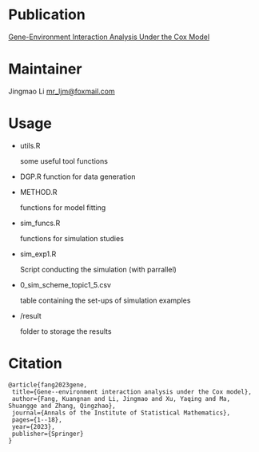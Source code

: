 # Publication
[Gene-Environment Interaction Analysis Under the Cox Model](https://doi.org/10.1007/s10463-023-00871-9)

# Maintainer

Jingmao Li mr_ljm@foxmail.com



# Usage

* utils.R      

  some useful tool functions

* DGP.R
  function for  data generation  
  
* METHOD.R     

  functions for model fitting

* sim_funcs.R  

  functions for simulation studies

* sim_exp1.R   

  Script conducting the simulation (with parrallel)

* 0_sim_scheme_topic1_5.csv  

  table containing the set-ups of simulation examples

* /result      

  folder to storage the results
 
 # Citation
 ```
 @article{fang2023gene,
  title={Gene--environment interaction analysis under the Cox model},
  author={Fang, Kuangnan and Li, Jingmao and Xu, Yaqing and Ma, Shuangge and Zhang, Qingzhao},
  journal={Annals of the Institute of Statistical Mathematics},
  pages={1--18},
  year={2023},
  publisher={Springer}
}
 ```
